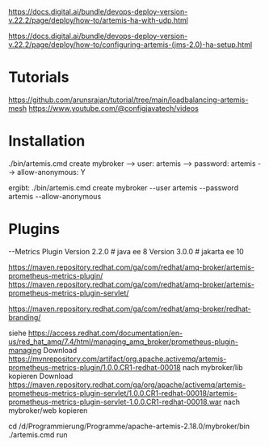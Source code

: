 https://docs.digital.ai/bundle/devops-deploy-version-v.22.2/page/deploy/how-to/artemis-ha-with-udp.html

https://docs.digital.ai/bundle/devops-deploy-version-v.22.2/page/deploy/how-to/configuring-artemis-(jms-2.0)-ha-setup.html

# Tutorials

https://github.com/arunsrajan/tutorial/tree/main/loadbalancing-artemis-mesh
https://www.youtube.com/@configjavatech/videos

# Installation

./bin/artemis.cmd create mybroker
--> user: artemis
--> password: artemis
--> allow-anonymous: Y

ergibt:
./bin/artemis.cmd create mybroker --user artemis --password artemis --allow-anonymous

# Plugins

--Metrics Plugin
Version 2.2.0 # java ee 8
Version 3.0.0 # jakarta ee 10

https://maven.repository.redhat.com/ga/com/redhat/amq-broker/artemis-prometheus-metrics-plugin/
https://maven.repository.redhat.com/ga/com/redhat/amq-broker/artemis-prometheus-metrics-plugin-servlet/

https://maven.repository.redhat.com/ga/com/redhat/amq-broker/redhat-branding/

siehe https://access.redhat.com/documentation/en-us/red_hat_amq/7.4/html/managing_amq_broker/prometheus-plugin-managing
Download https://mvnrepository.com/artifact/org.apache.activemq/artemis-prometheus-metrics-plugin/1.0.0.CR1-redhat-00018
nach mybroker/lib kopieren
Download https://maven.repository.redhat.com/ga/org/apache/activemq/artemis-prometheus-metrics-plugin-servlet/1.0.0.CR1-redhat-00018/artemis-prometheus-metrics-plugin-servlet-1.0.0.CR1-redhat-00018.war
nach mybroker/web kopieren

cd /d/Programmierung/Programme/apache-artemis-2.18.0/mybroker/bin
./artemis.cmd run
